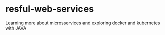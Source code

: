 # resful-web-services
Learning more about microsservices and exploring docker and kubernetes with JAVA
